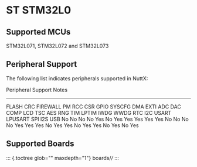 ST STM32L0
==========

Supported MCUs
--------------

STM32L071, STM32L072 and STM32L073

Peripheral Support
------------------

The following list indicates peripherals supported in NuttX:

  Peripheral                                                                                                                              Support                                                                                              Notes
  --------------------------------------------------------------------------------------------------------------------------------------- ---------------------------------------------------------------------------------------------------- -------
  FLASH CRC FIREWALL PM RCC CSR GPIO SYSCFG DMA EXTI ADC DAC COMP LCD TSC AES RNG TIM LPTIM IWDG WWDG RTC I2C USART LPUSART SPI I2S USB   No No No No Yes No Yes Yes Yes Yes Yes No No No No Yes Yes Yes No Yes Yes No Yes Yes No Yes No Yes   

Supported Boards
----------------

::: {.toctree glob="" maxdepth="1"}
boards/*/*
:::
